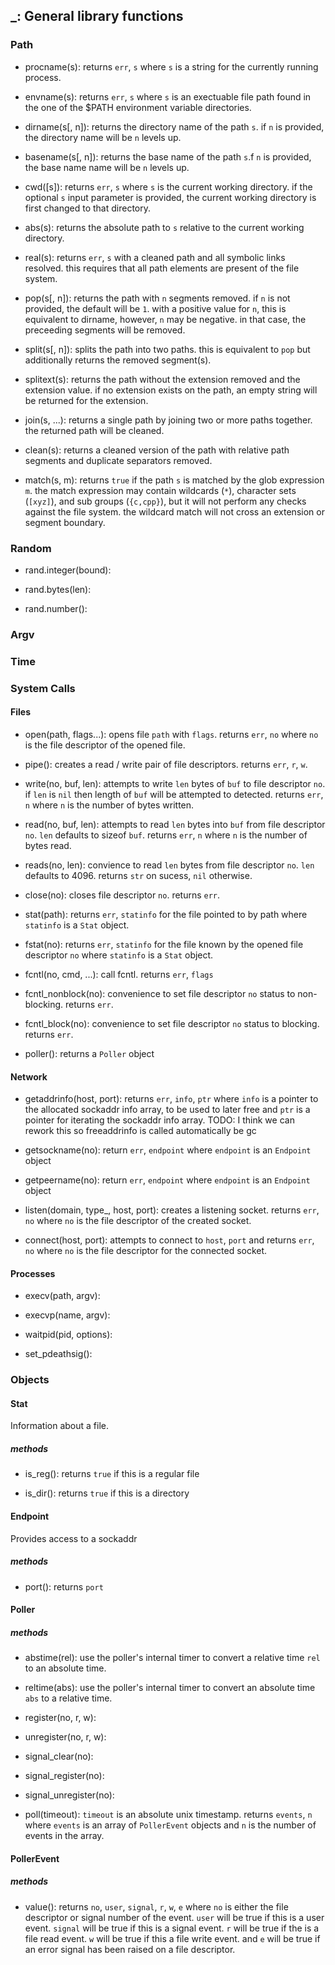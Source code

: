 ## _: General library functions

### Path

* procname(s):
	returns `err`, `s` where `s` is a string for the currently running process.

* envname(s):
	returns `err`, `s` where `s` is an exectuable file path found in the one of the
	$PATH environment variable directories.

* dirname(s[, n]):
	returns the directory name of the path `s`. if `n` is provided, the directory
	name will be `n` levels up.

* basename(s[, n]):
	returns the base name of the path `s`.f `n` is provided, the base name
	name will be `n` levels up.

* cwd([s]):
    returns `err`, `s` where `s` is the current working directory. if the optional
	`s` input parameter is provided, the current working directory is first changed
	to that directory.

* abs(s):
	returns the absolute path to `s` relative to the current working directory.

* real(s):
	returns `err`, `s` with a cleaned path and all symbolic links resolved. this
	requires that all path elements are present of the file system.

* pop(s[, n]):
    returns the path with `n` segments removed. if `n` is not provided, the default
	will be `1`. with a positive value for `n`, this is equivalent to dirname,
	however, `n` may be negative. in that case, the preceeding segments will be
	removed.

* split(s[, n]):
    splits the path into two paths. this is equivalent to `pop` but additionally
	returns the removed segment(s).

* splitext(s):
    returns the path without the extension removed and the extension value. if no
	extension exists on the path, an empty string will be returned for the extension.

* join(s, ...):
    returns a single path by joining two or more paths together. the returned path
	will be cleaned.

* clean(s):
    returns a cleaned version of the path with relative path segments and duplicate
	separators removed.

* match(s, m):
	returns `true` if the path `s` is matched by the glob expression `m`. the 
	match expression may contain wildcards (`*`), character sets (`[xyz]`), and
	sub groups (`{c,cpp}`), but it will not perform any checks against the file
	system. the wildcard match will not cross an extension or segment boundary.



### Random

* rand.integer(bound):

* rand.bytes(len):

* rand.number():

### Argv

### Time

### System Calls

#### Files

* open(path, flags...):
	opens file `path` with `flags`. returns `err`, `no` where `no` is the file
	descriptor of the opened file.

* pipe():
	creates a read / write pair of file descriptors. returns `err`, `r`, `w`.

* write(no, buf, len):
	attempts to write `len` bytes of `buf` to file descriptor `no`. if `len` is
	`nil` then length of `buf` will be attempted to detected. returns `err`, `n`
	where `n` is the number of bytes written.

* read(no, buf, len):
	attempts to read `len` bytes into `buf` from file descriptor `no`. `len`
	defaults to sizeof `buf`. returns `err`, `n` where `n` is the number of bytes
	read.

* reads(no, len):
	convience to read `len` bytes from file descriptor `no`. `len`
	defaults to 4096. returns `str` on sucess, `nil` otherwise.

* close(no):
	closes file descriptor `no`. returns `err`.

* stat(path):
	returns `err`, `statinfo` for the file pointed to by path where `statinfo` is
	a `Stat` object.

* fstat(no):
	returns `err`, `statinfo` for the file known by the opened file descriptor
	`no`  where `statinfo` is a `Stat` object.

* fcntl(no, cmd, ...):
	call fcntl. returns `err`, `flags`

* fcntl_nonblock(no):
	convenience to set file descriptor `no` status to non-blocking. returns
	`err`.

* fcntl_block(no):
	convenience to set file descriptor `no` status to blocking. returns `err`.

* poller():
  returns a `Poller` object

#### Network

* getaddrinfo(host, port):
	returns `err`, `info`, `ptr` where `info` is a pointer to the allocated
	sockaddr info array, to be used to later free and `ptr` is a pointer for
	iterating the sockaddr info array.
	TODO: I think we can rework this so freeaddrinfo is called automatically be
	gc

* getsockname(no):
	return `err`, `endpoint` where `endpoint` is an `Endpoint` object

* getpeername(no):
	return `err`, `endpoint` where `endpoint` is an `Endpoint` object

* listen(domain, type_, host, port):
	creates a listening socket. returns `err`, `no` where `no` is the file
	descriptor of the created socket.

* connect(host, port):
	attempts to connect to `host`, `port` and returns `err`, `no` where `no` is
	the file descriptor for the connected socket.

#### Processes

* execv(path, argv):

* execvp(name, argv):

* waitpid(pid, options):

* set_pdeathsig():

### Objects

#### Stat

Information about a file.

##### methods

* is_reg():
	returns `true` if this is a regular file

* is_dir():
	returns `true` if this is a directory

#### Endpoint

Provides access to a sockaddr

##### methods

* port():
	returns `port`

#### Poller

##### methods

* abstime(rel):
	use the poller's internal timer to convert a relative time `rel` to an
	absolute time.

* reltime(abs):
	use the poller's internal timer to convert an absolute time `abs` to a
	relative time.

* register(no, r, w):
* unregister(no, r, w):

* signal_clear(no):
* signal_register(no):
* signal_unregister(no):

* poll(timeout):
	`timeout` is an absolute unix timestamp. returns `events`, `n` where `events`
	is an array of `PollerEvent` objects and `n` is the number of events in the
	array.

#### PollerEvent

##### methods

* value():
	returns `no`, `user`, `signal`, `r`, `w`, `e` where `no` is either the file
	descriptor or signal number of the event. `user` will be true if this is a
	user event. `signal` will be true if this is a signal event. `r` will be true
	if the is a file read event. `w` will be true if this a file write event. and
	`e` will be true if an error signal has been raised on a file descriptor.
